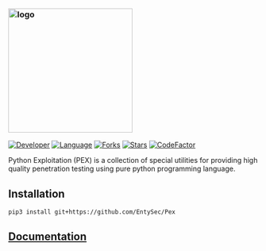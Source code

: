 <h3 align="left">
    <img src="https://github.com/EntySec/Pex/blob/main/data/logo.png" alt="logo" height="250px">
</h3>

[![Developer](https://img.shields.io/badge/developer-EntySec-blue.svg)](https://entysec.com)
[![Language](https://img.shields.io/badge/language-Python-blue.svg)](https://github.com/EntySec/Pex)
[![Forks](https://img.shields.io/github/forks/EntySec/Pex?style=flat&color=green)](https://github.com/EntySec/Pex/forks)
[![Stars](https://img.shields.io/github/stars/EntySec/Pex?style=flat&color=yellow)](https://github.com/EntySec/Pex/stargazers)
[![CodeFactor](https://www.codefactor.io/repository/github/EntySec/Pex/badge)](https://www.codefactor.io/repository/github/EntySec/Pex)

Python Exploitation (PEX) is a collection of special utilities for providing high quality penetration testing using pure
python programming language.

## Installation

```
pip3 install git+https://github.com/EntySec/Pex
```

## [Documentation](https://docs.entysec.com/pex)
